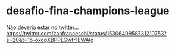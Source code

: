 # desafio-fina-champions-league
Não deveria estar no twitter...  https://twitter.com/zanfranceschi/status/1530640958731210753?s=20&t=1b-oxcqXBPPLGwfr1EWAIg
